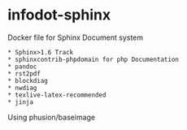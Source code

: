 # infodot-sphinx
Docker file for Sphinx Document system

	* Sphinx>1.6 Track
	* sphinxcontrib-phpdomain for php Documentation
	* pandoc
	* rst2pdf
	* blockdiag 
	* nwdiag
	* texlive-latex-recommended
	* jinja 

Using phusion/baseimage
